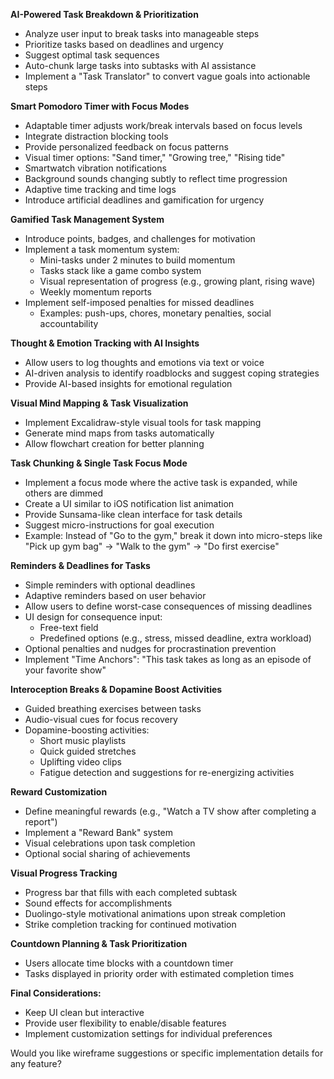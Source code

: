 **AI-Powered Task Breakdown & Prioritization**

- Analyze user input to break tasks into manageable steps
- Prioritize tasks based on deadlines and urgency
- Suggest optimal task sequences
- Auto-chunk large tasks into subtasks with AI assistance
- Implement a "Task Translator" to convert vague goals into actionable steps

**Smart Pomodoro Timer with Focus Modes**

- Adaptable timer adjusts work/break intervals based on focus levels
- Integrate distraction blocking tools
- Provide personalized feedback on focus patterns
- Visual timer options: "Sand timer," "Growing tree," "Rising tide"
- Smartwatch vibration notifications
- Background sounds changing subtly to reflect time progression
- Adaptive time tracking and time logs
- Introduce artificial deadlines and gamification for urgency

**Gamified Task Management System**

- Introduce points, badges, and challenges for motivation
- Implement a task momentum system:
  - Mini-tasks under 2 minutes to build momentum
  - Tasks stack like a game combo system
  - Visual representation of progress (e.g., growing plant, rising wave)
  - Weekly momentum reports
- Implement self-imposed penalties for missed deadlines
  - Examples: push-ups, chores, monetary penalties, social accountability

**Thought & Emotion Tracking with AI Insights**

- Allow users to log thoughts and emotions via text or voice
- AI-driven analysis to identify roadblocks and suggest coping strategies
- Provide AI-based insights for emotional regulation

**Visual Mind Mapping & Task Visualization**

- Implement Excalidraw-style visual tools for task mapping
- Generate mind maps from tasks automatically
- Allow flowchart creation for better planning

**Task Chunking & Single Task Focus Mode**

- Implement a focus mode where the active task is expanded, while others are dimmed
- Create a UI similar to iOS notification list animation
- Provide Sunsama-like clean interface for task details
- Suggest micro-instructions for goal execution
- Example: Instead of "Go to the gym," break it down into micro-steps like "Pick up gym bag" → "Walk to the gym" → "Do first exercise"

**Reminders & Deadlines for Tasks**

- Simple reminders with optional deadlines
- Adaptive reminders based on user behavior
- Allow users to define worst-case consequences of missing deadlines
- UI design for consequence input:
  - Free-text field
  - Predefined options (e.g., stress, missed deadline, extra workload)
- Optional penalties and nudges for procrastination prevention
- Implement "Time Anchors": "This task takes as long as an episode of your favorite show"

**Interoception Breaks & Dopamine Boost Activities**

- Guided breathing exercises between tasks
- Audio-visual cues for focus recovery
- Dopamine-boosting activities:
  - Short music playlists
  - Quick guided stretches
  - Uplifting video clips
  - Fatigue detection and suggestions for re-energizing activities

**Reward Customization**

- Define meaningful rewards (e.g., "Watch a TV show after completing a report")
- Implement a "Reward Bank" system
- Visual celebrations upon task completion
- Optional social sharing of achievements

**Visual Progress Tracking**

- Progress bar that fills with each completed subtask
- Sound effects for accomplishments
- Duolingo-style motivational animations upon streak completion
- Strike completion tracking for continued motivation

**Countdown Planning & Task Prioritization**

- Users allocate time blocks with a countdown timer
- Tasks displayed in priority order with estimated completion times

**Final Considerations:**

- Keep UI clean but interactive
- Provide user flexibility to enable/disable features
- Implement customization settings for individual preferences

Would you like wireframe suggestions or specific implementation details for any feature?
